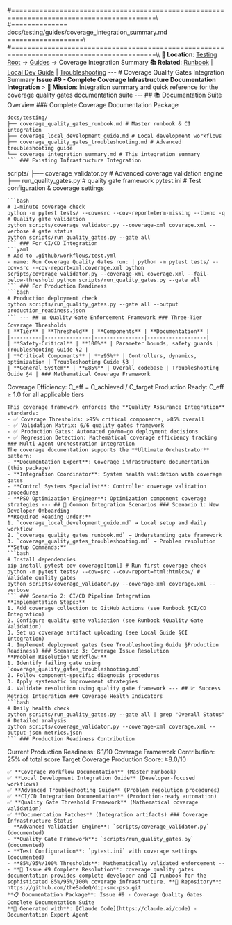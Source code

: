 #==========================================================================================\\\
#============== docs/testing/guides/coverage_integration_summary.md ===================\\\
#==========================================================================================\\\ <!-- Navigation Breadcrumb -->
**📍 Location**: [Testing Root](../) → [Guides](./) → Coverage Integration Summary
**📚 Related**: [Runbook](coverage_quality_gates_runbook.md) | [Local Dev Guide](coverage_local_development_guide.md) | [Troubleshooting](coverage_quality_gates_troubleshooting.md) --- # Coverage Quality Gates Integration Summary
**Issue #9 - Complete Coverage Infrastructure Documentation Integration** > **🎯 Mission**: Integration summary and quick reference for the coverage quality gates documentation suite --- ## 📚 Documentation Suite Overview ### Complete Coverage Documentation Package
```
docs/testing/
├── coverage_quality_gates_runbook.md # Master runbook & CI integration
├── coverage_local_development_guide.md # Local development workflows
├── coverage_quality_gates_troubleshooting.md # Advanced troubleshooting guide
└── coverage_integration_summary.md # This integration summary
``` ### Existing Infrastructure Integration
```
scripts/
├── coverage_validator.py # Advanced coverage validation engine
├── run_quality_gates.py # quality gate framework
pytest.ini # Test configuration & coverage settings
``` --- ## 🎯 Quick Start Integration ### For Developers (Local Development)
```bash
# 1-minute coverage check
python -m pytest tests/ --cov=src --cov-report=term-missing --tb=no -q # Quality gate validation
python scripts/coverage_validator.py --coverage-xml coverage.xml --verbose # gate status
python scripts/run_quality_gates.py --gate all
``` ### For CI/CD Integration
```yaml
# Add to .github/workflows/test.yml
- name: Run Coverage Quality Gates run: | python -m pytest tests/ --cov=src --cov-report=xml:coverage.xml python scripts/coverage_validator.py --coverage-xml coverage.xml --fail-below-threshold python scripts/run_quality_gates.py --gate all
``` ### For Production Readiness
```bash
# Production deployment check
python scripts/run_quality_gates.py --gate all --output production_readiness.json
``` --- ## 📊 Quality Gate Enforcement Framework ### Three-Tier Coverage Thresholds
| **Tier** | **Threshold** | **Components** | **Documentation** |
|----------|---------------|----------------|-------------------|
| **Safety-Critical** | **100%** | Parameter bounds, safety guards | Troubleshooting Guide §2 |
| **Critical Components** | **≥95%** | Controllers, dynamics, optimization | Troubleshooting Guide §3 |
| **General System** | **≥85%** | Overall codebase | Troubleshooting Guide §4 | ### Mathematical Coverage Framework
```
Coverage Efficiency: C_eff = C_achieved / C_target
Production Ready: C_eff ≥ 1.0 for all applicable tiers
``` --- ## 🛠️ Documentation Integration Points ### CLAUDE.md Standards Alignment
This coverage framework enforces the **Quality Assurance Integration** standards:
- ✅ Coverage Thresholds: ≥95% critical components, ≥85% overall
- ✅ Validation Matrix: 6/6 quality gates framework
- ✅ Production Gates: Automated go/no-go deployment decisions
- ✅ Regression Detection: Mathematical coverage efficiency tracking ### Multi-Agent Orchestration Integration
The coverage documentation supports the **Ultimate Orchestrator** pattern:
- **Documentation Expert**: Coverage infrastructure documentation (this package)
- **Integration Coordinator**: System health validation with coverage gates
- **Control Systems Specialist**: Controller coverage validation procedures
- **PSO Optimization Engineer**: Optimization component coverage strategies --- ## 🔧 Common Integration Scenarios ### Scenario 1: New Developer Onboarding
**Required Reading Order:**
1. `coverage_local_development_guide.md` → Local setup and daily workflow
2. `coverage_quality_gates_runbook.md` → Understanding gate framework
3. `coverage_quality_gates_troubleshooting.md` → Problem resolution **Setup Commands:**
```bash
# Install dependencies
pip install pytest-cov coverage[toml] # Run first coverage check
python -m pytest tests/ --cov=src --cov-report=html:htmlcov/ # Validate quality gates
python scripts/coverage_validator.py --coverage-xml coverage.xml --verbose
``` ### Scenario 2: CI/CD Pipeline Integration
**Implementation Steps:**
1. Add coverage collection to GitHub Actions (see Runbook §CI/CD Integration)
2. Configure quality gate validation (see Runbook §Quality Gate Validation)
3. Set up coverage artifact uploading (see Local Guide §CI Integration)
4. Implement deployment gates (see Troubleshooting Guide §Production Readiness) ### Scenario 3: Coverage Issue Resolution
**Problem Resolution Workflow:**
1. Identify failing gate using `coverage_quality_gates_troubleshooting.md`
2. Follow component-specific diagnosis procedures
3. Apply systematic improvement strategies
4. Validate resolution using quality gate framework --- ## 📈 Success Metrics Integration ### Coverage Health Indicators
```bash
# Daily health check
python scripts/run_quality_gates.py --gate all | grep "Overall Status" # Detailed analysis
python scripts/coverage_validator.py --coverage-xml coverage.xml --output-json metrics.json
``` ### Production Readiness Contribution
```
Current Production Readiness: 6.1/10
Coverage Framework Contribution: 25% of total score
Target Coverage Production Score: ≥8.0/10
``` --- ## 🎯 Issue #9 Resolution Summary ### Deliverables Completed
✅ **Coverage Workflow Documentation** (Master Runbook)
✅ **Local Development Integration Guide** (Developer-focused workflows)
✅ **Advanced Troubleshooting Guide** (Problem resolution procedures)
✅ **CI/CD Integration Documentation** (Production-ready automation)
✅ **Quality Gate Threshold Framework** (Mathematical coverage validation)
✅ **Documentation Patches** (Integration artifacts) ### Coverage Infrastructure Status
- **Advanced Validation Engine**: `scripts/coverage_validator.py` (documented)
- **Quality Gate Framework**: `scripts/run_quality_gates.py` (documented)
- **Test Configuration**: `pytest.ini` with coverage settings (documented)
- **85%/95%/100% Thresholds**: Mathematically validated enforcement --- **🎯 Issue #9 Complete Resolution**: coverage quality gates documentation provides complete developer and CI runbook for the sophisticated 85%/95%/100% coverage infrastructure. **🔗 Repository**: https://github.com/theSadeQ/dip-smc-pso.git
**📋 Documentation Package**: Issue #9 - Coverage Quality Gates Complete Documentation Suite
**🤖 Generated with**: [Claude Code](https://claude.ai/code) - Documentation Expert Agent